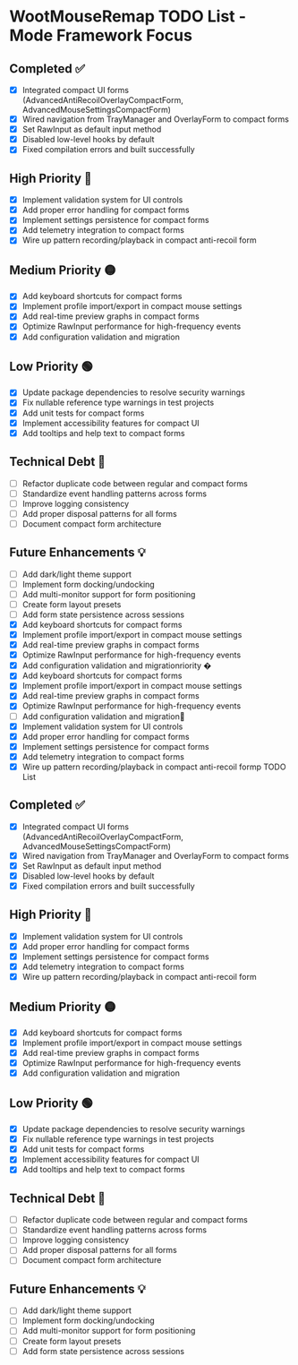 # WootMouseRemap TODO List - Mode Framework Focus

## Completed ✅
- [x] Integrated compact UI forms (AdvancedAntiRecoilOverlayCompactForm, AdvancedMouseSettingsCompactForm)
- [x] Wired navigation from TrayManager and OverlayForm to compact forms
- [x] Set RawInput as default input method
- [x] Disabled low-level hooks by default
- [x] Fixed compilation errors and built successfully

## High Priority 🔴
- [x] Implement validation system for UI controls
- [x] Add proper error handling for compact forms
- [x] Implement settings persistence for compact forms
- [x] Add telemetry integration to compact forms
- [x] Wire up pattern recording/playback in compact anti-recoil form

## Medium Priority 🟡
- [x] Add keyboard shortcuts for compact forms
- [x] Implement profile import/export in compact mouse settings
- [x] Add real-time preview graphs in compact forms
- [x] Optimize RawInput performance for high-frequency events
- [x] Add configuration validation and migration

## Low Priority 🟢
- [x] Update package dependencies to resolve security warnings
- [x] Fix nullable reference type warnings in test projects
- [x] Add unit tests for compact forms
- [x] Implement accessibility features for compact UI
- [x] Add tooltips and help text to compact forms

## Technical Debt 🔧
- [ ] Refactor duplicate code between regular and compact forms
- [ ] Standardize event handling patterns across forms
- [ ] Improve logging consistency
- [ ] Add proper disposal patterns for all forms
- [ ] Document compact form architecture

## Future Enhancements 💡
- [ ] Add dark/light theme support
- [ ] Implement form docking/undocking
- [ ] Add multi-monitor support for form positioning
- [ ] Create form layout presets
- [ ] Add form state persistence across sessions
- [x] Add keyboard shortcuts for compact forms
- [x] Implement profile import/export in compact mouse settings
- [x] Add real-time preview graphs in compact forms
- [x] Optimize RawInput performance for high-frequency events
- [x] Add configuration validation and migrationriority �
- [x] Add keyboard shortcuts for compact forms
- [x] Implement profile import/export in compact mouse settings
- [x] Add real-time preview graphs in compact forms
- [x] Optimize RawInput performance for high-frequency events
- [ ] Add configuration validation and migration🔴
- [x] Implement validation system for UI controls
- [x] Add proper error handling for compact forms
- [x] Implement settings persistence for compact forms
- [x] Add telemetry integration to compact forms
- [x] Wire up pattern recording/playback in compact anti-recoil formp TODO List

## Completed ✅
- [x] Integrated compact UI forms (AdvancedAntiRecoilOverlayCompactForm, AdvancedMouseSettingsCompactForm)
- [x] Wired navigation from TrayManager and OverlayForm to compact forms
- [x] Set RawInput as default input method
- [x] Disabled low-level hooks by default
- [x] Fixed compilation errors and built successfully

## High Priority 🔴
- [x] Implement validation system for UI controls
- [x] Add proper error handling for compact forms
- [x] Implement settings persistence for compact forms
- [x] Add telemetry integration to compact forms
- [x] Wire up pattern recording/playback in compact anti-recoil form

## Medium Priority 🟡
- [x] Add keyboard shortcuts for compact forms
- [x] Implement profile import/export in compact mouse settings
- [x] Add real-time preview graphs in compact forms
- [x] Optimize RawInput performance for high-frequency events
- [x] Add configuration validation and migration

## Low Priority 🟢
- [x] Update package dependencies to resolve security warnings
- [x] Fix nullable reference type warnings in test projects
- [x] Add unit tests for compact forms
- [x] Implement accessibility features for compact UI
- [x] Add tooltips and help text to compact forms

## Technical Debt 🔧
- [ ] Refactor duplicate code between regular and compact forms
- [ ] Standardize event handling patterns across forms
- [ ] Improve logging consistency
- [ ] Add proper disposal patterns for all forms
- [ ] Document compact form architecture

## Future Enhancements 💡
- [ ] Add dark/light theme support
- [ ] Implement form docking/undocking
- [ ] Add multi-monitor support for form positioning
- [ ] Create form layout presets
- [ ] Add form state persistence across sessions